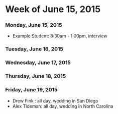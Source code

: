 # Week of June 15, 2015

### Monday, June 15, 2015

* Example Student: 8:30am - 1:00pm, interview

### Tuesday, June 16, 2015

### Wednesday, June 17, 2015

### Thursday, June 18, 2015

### Friday, June 19, 2015

* Drew Fink : all day, wedding in San Diego
* Alex Tideman: all day, wedding in North Carolina
